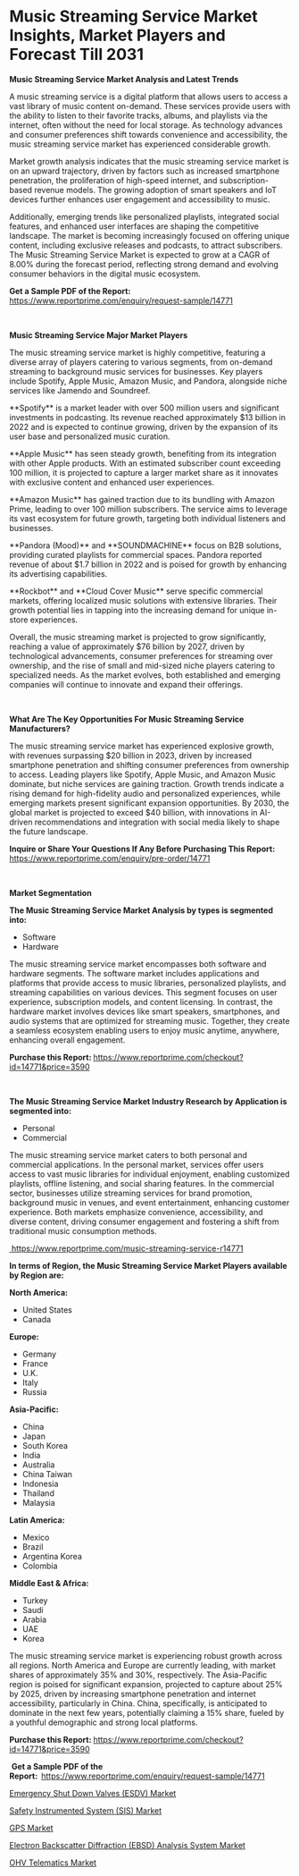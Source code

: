 <p><h1>Music Streaming Service Market Insights, Market Players and Forecast Till 2031</h1></p><p><strong>Music Streaming Service Market Analysis and Latest Trends</strong></p>
<p><p>A music streaming service is a digital platform that allows users to access a vast library of music content on-demand. These services provide users with the ability to listen to their favorite tracks, albums, and playlists via the internet, often without the need for local storage. As technology advances and consumer preferences shift towards convenience and accessibility, the music streaming service market has experienced considerable growth.</p><p>Market growth analysis indicates that the music streaming service market is on an upward trajectory, driven by factors such as increased smartphone penetration, the proliferation of high-speed internet, and subscription-based revenue models. The growing adoption of smart speakers and IoT devices further enhances user engagement and accessibility to music.</p><p>Additionally, emerging trends like personalized playlists, integrated social features, and enhanced user interfaces are shaping the competitive landscape. The market is becoming increasingly focused on offering unique content, including exclusive releases and podcasts, to attract subscribers. The Music Streaming Service Market is expected to grow at a CAGR of 8.00% during the forecast period, reflecting strong demand and evolving consumer behaviors in the digital music ecosystem.</p></p>
<p><strong>Get a Sample PDF of the Report:&nbsp;</strong> <a href="https://www.reportprime.com/enquiry/request-sample/14771?utm_campaign=38&utm_medium=2&utm_source=Github&utm_content=ia&utm_term=11102024&utm_id=music-streaming-service">https://www.reportprime.com/enquiry/request-sample/14771</a></p>
<p>&nbsp;</p>
<p><strong>Music Streaming Service Major Market Players</strong></p>
<p><p>The music streaming service market is highly competitive, featuring a diverse array of players catering to various segments, from on-demand streaming to background music services for businesses. Key players include Spotify, Apple Music, Amazon Music, and Pandora, alongside niche services like Jamendo and Soundreef.</p><p>**Spotify** is a market leader with over 500 million users and significant investments in podcasting. Its revenue reached approximately $13 billion in 2022 and is expected to continue growing, driven by the expansion of its user base and personalized music curation. </p><p>**Apple Music** has seen steady growth, benefiting from its integration with other Apple products. With an estimated subscriber count exceeding 100 million, it is projected to capture a larger market share as it innovates with exclusive content and enhanced user experiences. </p><p>**Amazon Music** has gained traction due to its bundling with Amazon Prime, leading to over 100 million subscribers. The service aims to leverage its vast ecosystem for future growth, targeting both individual listeners and businesses.</p><p>**Pandora (Mood)** and **SOUNDMACHINE** focus on B2B solutions, providing curated playlists for commercial spaces. Pandora reported revenue of about $1.7 billion in 2022 and is poised for growth by enhancing its advertising capabilities.</p><p>**Rockbot** and **Cloud Cover Music** serve specific commercial markets, offering localized music solutions with extensive libraries. Their growth potential lies in tapping into the increasing demand for unique in-store experiences.</p><p>Overall, the music streaming market is projected to grow significantly, reaching a value of approximately $76 billion by 2027, driven by technological advancements, consumer preferences for streaming over ownership, and the rise of small and mid-sized niche players catering to specialized needs. As the market evolves, both established and emerging companies will continue to innovate and expand their offerings.</p></p>
<p>&nbsp;</p>
<p><strong>What Are The Key Opportunities For Music Streaming Service Manufacturers?</strong></p>
<p><p>The music streaming service market has experienced explosive growth, with revenues surpassing $20 billion in 2023, driven by increased smartphone penetration and shifting consumer preferences from ownership to access. Leading players like Spotify, Apple Music, and Amazon Music dominate, but niche services are gaining traction. Growth trends indicate a rising demand for high-fidelity audio and personalized experiences, while emerging markets present significant expansion opportunities. By 2030, the global market is projected to exceed $40 billion, with innovations in AI-driven recommendations and integration with social media likely to shape the future landscape.</p></p>
<p><strong>Inquire or Share Your Questions If Any Before Purchasing This Report:</strong> <a href="https://www.reportprime.com/enquiry/pre-order/14771?utm_campaign=38&utm_medium=2&utm_source=Github&utm_content=ia&utm_term=11102024&utm_id=music-streaming-service">https://www.reportprime.com/enquiry/pre-order/14771</a></p>
<p>&nbsp;</p>
<p><strong>Market Segmentation</strong></p>
<p><strong>The Music Streaming Service Market Analysis by types is segmented into:</strong></p>
<p><ul><li>Software</li><li>Hardware</li></ul></p>
<p><p>The music streaming service market encompasses both software and hardware segments. The software market includes applications and platforms that provide access to music libraries, personalized playlists, and streaming capabilities on various devices. This segment focuses on user experience, subscription models, and content licensing. In contrast, the hardware market involves devices like smart speakers, smartphones, and audio systems that are optimized for streaming music. Together, they create a seamless ecosystem enabling users to enjoy music anytime, anywhere, enhancing overall engagement.</p></p>
<p><strong>Purchase this Report:&nbsp;</strong><a href="https://www.reportprime.com/checkout?id=14771&price=3590&utm_campaign=38&utm_medium=2&utm_source=Github&utm_content=ia&utm_term=11102024&utm_id=music-streaming-service">https://www.reportprime.com/checkout?id=14771&price=3590</a></p>
<p>&nbsp;</p>
<p><strong>The Music Streaming Service Market Industry Research by Application is segmented into:</strong></p>
<p><ul><li>Personal</li><li>Commercial</li></ul></p>
<p><p>The music streaming service market caters to both personal and commercial applications. In the personal market, services offer users access to vast music libraries for individual enjoyment, enabling customized playlists, offline listening, and social sharing features. In the commercial sector, businesses utilize streaming services for brand promotion, background music in venues, and event entertainment, enhancing customer experience. Both markets emphasize convenience, accessibility, and diverse content, driving consumer engagement and fostering a shift from traditional music consumption methods.</p></p>
<p><a href="https://www.reportprime.com/music-streaming-service-r14771?utm_campaign=38&utm_medium=2&utm_source=Github&utm_content=ia&utm_term=11102024&utm_id=music-streaming-service">&nbsp;https://www.reportprime.com/music-streaming-service-r14771</a></p>
<p><strong>In terms of Region, the Music Streaming Service Market Players available by Region are:</strong></p>
<p>
    <p> <strong> North America: </strong>
        <ul>
            <li>United States</li>
            <li>Canada</li>
        </ul>
        </p> 
    <p> <strong> Europe: </strong>
        <ul>
            <li>Germany</li>
            <li>France</li>
            <li>U.K.</li>
            <li>Italy</li>
            <li>Russia</li>
        </ul>
        </p> 
    <p> <strong> Asia-Pacific: </strong>
        <ul>
            <li>China</li>
            <li>Japan</li>
            <li>South Korea</li>
            <li>India</li>
            <li>Australia</li>
            <li>China Taiwan</li>
            <li>Indonesia</li>
            <li>Thailand</li>
            <li>Malaysia</li>
        </ul>
        </p> 
    <p> <strong> Latin America: </strong>
        <ul>
            <li>Mexico</li>
            <li>Brazil</li>
            <li>Argentina Korea</li>
            <li>Colombia</li>
        </ul>
        </p> 
    <p> <strong> Middle East & Africa: </strong>
        <ul>
            <li>Turkey</li>
            <li>Saudi</li>
            <li>Arabia</li>
            <li>UAE</li>
            <li>Korea</li>
        </ul>
    </p>
    </p>
<p><p>The music streaming service market is experiencing robust growth across all regions. North America and Europe are currently leading, with market shares of approximately 35% and 30%, respectively. The Asia-Pacific region is poised for significant expansion, projected to capture about 25% by 2025, driven by increasing smartphone penetration and internet accessibility, particularly in China. China, specifically, is anticipated to dominate in the next few years, potentially claiming a 15% share, fueled by a youthful demographic and strong local platforms.</p></p>
<p><strong>Purchase this Report: </strong><a href="https://www.reportprime.com/checkout?id=14771&price=3590&utm_campaign=38&utm_medium=2&utm_source=Github&utm_content=ia&utm_term=11102024&utm_id=music-streaming-service">https://www.reportprime.com/checkout?id=14771&price=3590</a></p>
<p>&nbsp;<strong>Get a Sample PDF of the Report:&nbsp;&nbsp;</strong><a href="https://www.reportprime.com/enquiry/request-sample/14771?utm_campaign=38&utm_medium=2&utm_source=Github&utm_content=ia&utm_term=11102024&utm_id=music-streaming-service">https://www.reportprime.com/enquiry/request-sample/14771</a></p>
<p><strong></strong></p>
<p><p><a href="https://www.linkedin.com/pulse/unlocking-growth-potential-strategic-analysis-emergency-trrdc?utm_campaign=38&utm_medium=2&utm_source=Github&utm_content=ia&utm_term=11102024&utm_id=music-streaming-service">Emergency Shut Down Valves (ESDV) Market</a></p><p><a href="https://www.linkedin.com/pulse/market-dynamics-future-trends-global-safety-instrumented-system-fjzke?utm_campaign=38&utm_medium=2&utm_source=Github&utm_content=ia&utm_term=11102024&utm_id=music-streaming-service">Safety Instrumented System (SIS) Market</a></p><p><a href="https://issuu.com/reportprime-2/docs/gps-market-size-2030.pptx_8c553eee637707?utm_campaign=38&utm_medium=2&utm_source=Github&utm_content=ia&utm_term=11102024&utm_id=music-streaming-service">GPS Market</a></p><p><a href="https://www.linkedin.com/pulse/exploring-electron-backscatter-diffraction-ebsd-analysis-system-yasof?utm_campaign=38&utm_medium=2&utm_source=Github&utm_content=ia&utm_term=11102024&utm_id=music-streaming-service">Electron Backscatter Diffraction (EBSD) Analysis System Market</a></p><p><a href="https://issuu.com/reportprime-2/docs/ohv-telematics-market-size-2030.ppt_e5bad3b41a3817?utm_campaign=38&utm_medium=2&utm_source=Github&utm_content=ia&utm_term=11102024&utm_id=music-streaming-service">OHV Telematics Market</a></p></p>